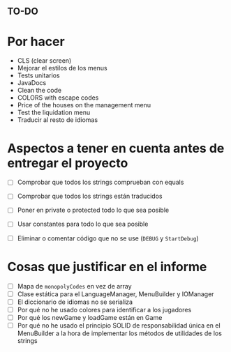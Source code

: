 TO-DO
------------------------------------------

# Por hacer

- CLS (clear screen) 
- Mejorar el estilos de los menus
- Tests unitarios
- JavaDocs
- Clean the code
- COLORS with escape codes
- Price of the houses on the management menu  
- Test the liquidation menu
- Traducir al resto de idiomas

# Aspectos a tener en cuenta antes de entregar el proyecto

- [ ] Comprobar que todos los strings comprueban con equals
- [ ] Comprobar que todos los strings están traducidos
- [ ] Poner en private o protected todo lo que sea posible
- [ ] Usar constantes para todo lo que sea posible
- [ ] Eliminar o comentar código que no se use (`DEBUG` y `StartDebug`)


# Cosas que justificar en el informe

- [ ] Mapa de `monopolyCodes` en vez de array
- [ ] Clase estática para el LanguageManager, MenuBuilder y IOManager
- [ ] El diccionario de idiomas no se serializa
- [ ] Por qué no he usado colores para identificar a los jugadores
- [ ] Por qué los newGame y loadGame están en Game
- [ ] Por qué no he usado el principio SOLID de responsabilidad única en el MenuBuilder a la hora de implementar los métodos de utilidades de los strings
